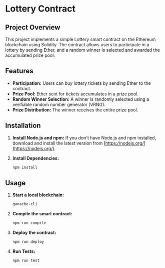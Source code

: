 # Lottery Contract

## Project Overview

This project implements a simple Lottery smart contract on the Ethereum blockchain using Solidity. The contract allows users to participate in a lottery by sending Ether, and a random winner is selected and awarded the accumulated prize pool.

## Features

- **Participation:** Users can buy lottery tickets by sending Ether to the contract.
- **Prize Pool:** Ether sent for tickets accumulates in a prize pool.
- **Random Winner Selection:** A winner is randomly selected using a verifiable random number generator (VRNG).
- **Prize Distribution:** The winner receives the entire prize pool.

## Installation

1. **Install Node.js and npm:** If you don't have Node.js and npm installed, download and install the latest version from [https://nodejs.org/](https://nodejs.org/).

2. **Install Dependencies:** 
   ```bash
   npm install
   ```

## Usage

1. **Start a local blockchain:** 
   ```bash
   ganache-cli
   ```

2. **Compile the smart contract:**
   ```bash
   npm run compile
   ```

3. **Deploy the contract:**
   ```bash
   npm run deploy
   ```

4. **Run Tests:**
   ```bash
   npm run test
   ```